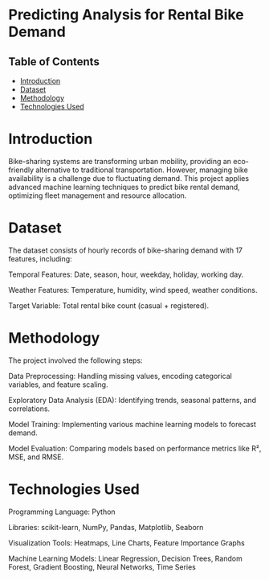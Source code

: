 # Predicting Analysis for Rental Bike Demand

## Table of Contents

- [Introduction](#introduction)
- [Dataset](#dataset)
- [Methodology](#methodology)
- [Technologies Used](#technologies-used)

# Introduction

Bike-sharing systems are transforming urban mobility, providing an eco-friendly alternative to traditional transportation. However, managing bike availability is a challenge due to fluctuating demand. This project applies advanced machine learning techniques to predict bike rental demand, optimizing fleet management and resource allocation.

# Dataset

The dataset consists of hourly records of bike-sharing demand with 17 features, including:

Temporal Features: Date, season, hour, weekday, holiday, working day.

Weather Features: Temperature, humidity, wind speed, weather conditions.

Target Variable: Total rental bike count (casual + registered).

# Methodology

The project involved the following steps:

Data Preprocessing: Handling missing values, encoding categorical variables, and feature scaling.

Exploratory Data Analysis (EDA): Identifying trends, seasonal patterns, and correlations.

Model Training: Implementing various machine learning models to forecast demand.

Model Evaluation: Comparing models based on performance metrics like R², MSE, and RMSE.

# Technologies Used

Programming Language: Python

Libraries: scikit-learn, NumPy, Pandas, Matplotlib, Seaborn

Visualization Tools: Heatmaps, Line Charts, Feature Importance Graphs

Machine Learning Models: Linear Regression, Decision Trees, Random Forest, Gradient Boosting, Neural Networks, Time Series 
